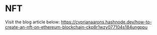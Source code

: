 # NFT

Visit the blog article below: 
https://cyprianaarons.hashnode.dev/how-to-create-an-nft-on-ethereum-blockchain-ckp8r1wzy077104s184ungppu
